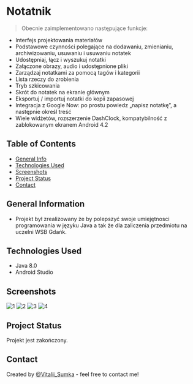 # Notatnik
> Obecnie zaimplementowano następujące funkcje:
* Interfejs projektowania materiałów
* Podstawowe czynności polegające na dodawaniu, zmienianiu, archiwizowaniu, usuwaniu i usuwaniu notatek
* Udostępniaj, łącz i wyszukuj notatki
* Załączone obrazy, audio i udostępnione pliki
* Zarządzaj notatkami za pomocą tagów i kategorii
* Lista rzeczy do zrobienia
* Tryb szkicowania
* Skrót do notatek na ekranie głównym
* Eksportuj / importuj notatki do kopii zapasowej
* Integracja z Google Now: po prostu powiedz „napisz notatkę”, a następnie określ treść
* Wiele widżetów, rozszerzenie DashClock, kompatybilność z zablokowanym ekranem Android 4.2


## Table of Contents
* [General Info](#general-information)
* [Technologies Used](#technologies-used)
* [Screenshots](#screenshots)
* [Project Status](#project-status)
* [Contact](#contact)
<!-- * [License](#license) -->


## General Information
- Projekt był zrealizowany że by polepszyć swoje umiejętnosci programowania w języku Java a tak że dla zaliczenia przedmiotu na uczelni WSB Gdańk.


## Technologies Used
- Java 8.0
- Android Studio


## Screenshots
![1](https://user-images.githubusercontent.com/61744465/119876971-c20a8b00-bf28-11eb-86af-9087c3ca698a.png)
![2](https://user-images.githubusercontent.com/61744465/119876983-c636a880-bf28-11eb-926a-102bf0dbb2cc.png)
![3](https://user-images.githubusercontent.com/61744465/119876988-c767d580-bf28-11eb-9164-b175a864188d.png)
![4](https://user-images.githubusercontent.com/61744465/119876993-c8990280-bf28-11eb-8a6b-c9f04d3c475d.png)













## Project Status
Projekt jest zakończony.


## Contact
Created by [@Vitalii_Sumka](https://www.facebook.com/vitalii.sumka) - feel free to contact me!


<!-- Optional -->
<!-- ## License -->
<!-- This project is open source and available under the [... License](). -->

<!-- You don't have to include all sections - just the one's relevant to your project -->
